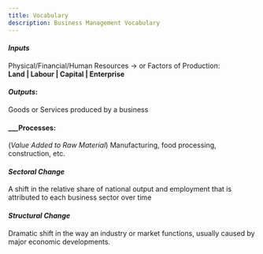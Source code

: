 ```yaml
---
title: Vocabulary
description: Business Management Vocabulary
---
```

#### ___Inputs___
Physical/Financial/Human Resources $\rightarrow$ or Factors of Production: \
__Land | Labour | Capital | Enterprise__

#### ___Outputs___:
Goods or Services produced by a business

#### ___Processes:
(_Value Added to Raw Material_)
Manufacturing, food processing, construction, etc. 

#### ___Sectoral Change___
A shift in the relative share of national output and employment that is attributed to each business sector over time

#### ___Structural Change___
Dramatic shift in the way an industry or market functions, usually caused by major economic developments. 
